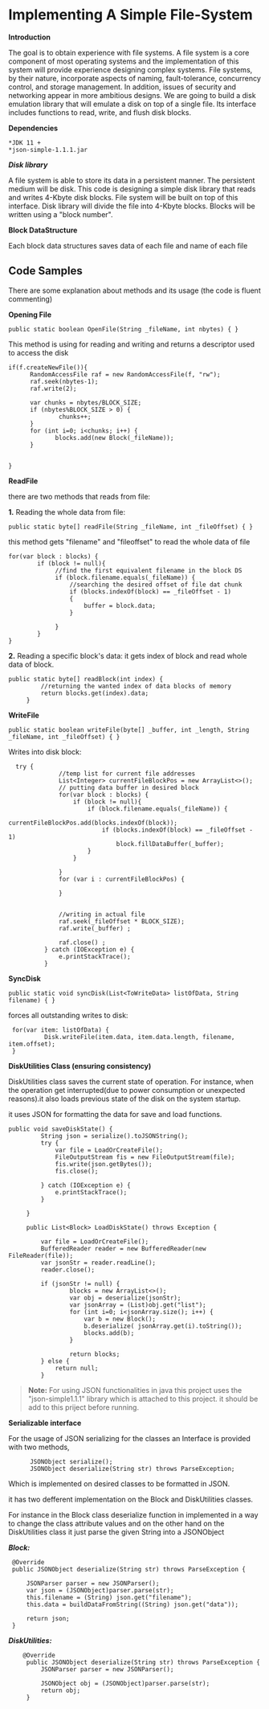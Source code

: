# Implementing A Simple File-System
**Introduction** 

The goal is to obtain experience with file systems. A file system is a core component of most operating systems and the implementation of this system will provide experience designing complex systems. File systems, by their nature, incorporate aspects of naming, fault-tolerance, concurrency control, and storage management. In addition, issues of security and networking appear in more ambitious designs.
We are going to build a disk emulation library that will emulate a disk on top of a single file. Its interface includes functions to read, write, and flush disk blocks.

**Dependencies**

    *JDK 11 +
    *json-simple-1.1.1.jar   

***Disk library***

A file system is able to store its data in a persistent manner. The persistent medium will be disk. This code is designing a simple disk library that reads and writes 4-Kbyte disk blocks. File system will be built on top of this interface.
Disk library will divide the file into 4-Kbyte blocks. Blocks will be written using a "block number".

**Block DataStructure**

Each block data structures saves data of each file and name of each file


## **Code Samples**

There are some explanation about methods and its usage (the code is fluent commenting)

**Opening File**

 `public static boolean OpenFile(String _fileName, int nbytes) { }`
 
 This method is using for reading and writing and returns a descriptor used to access the disk


                          
    if(f.createNewFile()){
          RandomAccessFile raf = new RandomAccessFile(f, "rw");
          raf.seek(nbytes-1);
          raf.write(2);
                             
          var chunks = nbytes/BLOCK_SIZE;
          if (nbytes%BLOCK_SIZE > 0) {
                  chunks++;
          }
          for (int i=0; i<chunks; i++) {
                 blocks.add(new Block(_fileName));
          }
   
   
    }

**ReadFile**

there are two methods that reads from file:

**1.** Reading the whole data from file:

`public static byte[] readFile(String _fileName, int _fileOffset) { }`

this method gets "filename" and "fileoffset" to read the whole data of file

    for(var block : blocks) {
            if (block != null){
                 //find the first equivalent filename in the block DS
                 if (block.filename.equals(_fileName)) {
                     //searching the desired offset of file dat chunk
                     if (blocks.indexOf(block) == _fileOffset - 1)
                     {
                         buffer = block.data;
                     }

                 }
            }
    }
         
         

**2.** Reading a specific block's data:
it gets index of block and read whole data of block.

    public static byte[] readBlock(int index) {
             //returning the wanted index of data blocks of memory
             return blocks.get(index).data;
         }


**WriteFile**

    public static boolean writeFile(byte[] _buffer, int _length, String _fileName, int _fileOffset) { }

Writes into disk block:
       
      try {
                  //temp list for current file addresses
                  List<Integer> currentFileBlockPos = new ArrayList<>();
                  // putting data buffer in desired block
                  for(var block : blocks) {
                      if (block != null){
                          if (block.filename.equals(_fileName)) {
                              currentFileBlockPos.add(blocks.indexOf(block));
                              if (blocks.indexOf(block) == _fileOffset - 1)
                                  block.fillDataBuffer(_buffer);
                          }
                      }
      
                  }       
                  for (var i : currentFileBlockPos) {
      
                  }
        
        
                  //writing in actual file
                  raf.seek(_fileOffset * BLOCK_SIZE);
                  raf.write(_buffer) ;
      
                  raf.close() ;
              } catch (IOException e) {
                  e.printStackTrace();
              }
      
**SyncDisk**      
                  
    public static void syncDisk(List<ToWriteData> listOfData, String filename) { }

forces all outstanding writes to disk:

     for(var item: listOfData) {
              Disk.writeFile(item.data, item.data.length, filename, item.offset);
     }

**DiskUtilities Class (ensuring consistency)** 

DiskUtilities class saves the current state of operation. For instance, when the operation get interrupted(due to power consumption or unexpected reasons).it also loads previous state of the disk on the system startup.


it uses JSON for formatting the data for save and load functions.

    public void saveDiskState() {
             String json = serialize().toJSONString();
             try {
                 var file = LoadOrCreateFile();
                 FileOutputStream fis = new FileOutputStream(file);
                 fis.write(json.getBytes());
                 fis.close();
     
             } catch (IOException e) {
                 e.printStackTrace();
             }
     
         }
     
         public List<Block> LoadDiskState() throws Exception {
     
             var file = LoadOrCreateFile();
             BufferedReader reader = new BufferedReader(new FileReader(file));
             var jsonStr = reader.readLine();
             reader.close();
     
             if (jsonStr != null) {
                     blocks = new ArrayList<>();
                     var obj = deserialize(jsonStr);
                     var jsonArray = (List)obj.get("list");
                     for (int i=0; i<jsonArray.size(); i++) {
                         var b = new Block();
                         b.deserialize( jsonArray.get(i).toString());
                         blocks.add(b);
                     }
     
                     return blocks;
             } else {
                 return null;
             }



> **Note:** For using JSON functionalities in java this project uses the "json-simple1.1.1" library which is attached to this project. it should be add to this priject before running.

**Serializable interface**

For the usage of JSON serializing for the classes an Interface is provided with two methods,

          JSONObject serialize();
          JSONObject deserialize(String str) throws ParseException;
          
 
Which is implemented on desired classes to be formatted in JSON.

it has two defferent implementation on the Block and DiskUtilities classes.

For instance in the Block class deserialize function in implemented in a way to change the class attribute values and on the other hand on the DiskUtilities class it just parse the given String into a JSONObject

***Block:***

     @Override
     public JSONObject deserialize(String str) throws ParseException {
 
         JSONParser parser = new JSONParser();
         var json = (JSONObject)parser.parse(str);
         this.filename = (String) json.get("filename");
         this.data = buildDataFromString((String) json.get("data"));
 
         return json;
     }

***DiskUtilities:***

        @Override
         public JSONObject deserialize(String str) throws ParseException {
             JSONParser parser = new JSONParser();
     
             JSONObject obj = (JSONObject)parser.parse(str);
             return obj;
         }     

